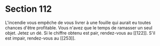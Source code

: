 # Section 112

L'incendie vous empêche de vous livrer à une fouille qui aurait eu toutes chances d'être profitable. Vous n'avez que le temps de ramasser un seul objet. Jetez un dé. Si le chiffre obtenu est pair, rendez-vous au [[122]]. S'il est impair, rendez-vous au [[253]].